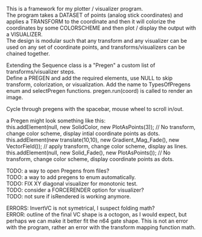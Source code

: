 This is a framework for my plotter / visualizer program.  
The program takes a DATASET of points (analog stick coordinates) and applies a TRANSFORM to the coordinate and then it will colorize the coordinates by some COLORSCHEME and then plot / display the output with a VISUALIZER.  
The design is modular such that any transform and any visualizer can be used on any set of coordinate points, and transforms/visualizers can be chained together.  

Extending the Sequence class is a "Pregen" a custom list of transforms/visualizer steps.  
Define a PREGEN and add the required elements, use NULL to skip transform, colorization, or visualization. Add the name to TypesOfPregens enum and selectPregen functions. pregen.run(coord) is called to render an image.  
  
Cycle through pregens with the spacebar, mouse wheel to scroll in/out.  
  
a Pregen might look something like this:  
this.addElement(null, new SolidColor, new PlotAsPoints(3)); // No transform, change color scheme, display intial coordinate points as dots.  
this.addElement(new translate(10,10), new Gradient_Mag_Fade(), new VectorField());  // apply transform, change color scheme, display as lines.  
this.addElement(null,         new Solid_Fade(),    new PlotAsPoints()); // No transform, change color scheme, display coordinate points as dots.  
  
  
TODO: a way to open Pregens from files?  
TODO: a way to add pregens to enum automatically.  
TODO: FIX XY diagonal visualizer for monotonic test.  
TODO: consider a FORCERENDER option for visualizer?  
TODO: not sure if isRendered is working anymore.  
  
ERRORS: InvertVC is not symetrical, I suspect folding math?  
ERROR: outline of the final VC shape is a octogon, as I would expect, but perhaps we can make it better fit the n64 gate shape.  This is not an error with the program, rather an error with the transform mapping function math.  